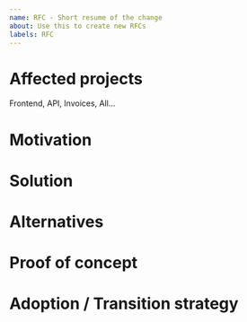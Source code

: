 ```yaml
---
name: RFC - Short resume of the change
about: Use this to create new RFCs
labels: RFC
---
```


# Affected projects

Frontend, API, Invoices, All...

# Motivation

<!-- What is the motivation behind this change? -->

# Solution

<!--
Describe the proposed solutions with facts and arguments in favor of this change.
If it has some drawbacks, include them as well.
-->

# Alternatives

<!-- What are the alternatives? What are their drawbacks? -->

# Proof of concept

<!-- If applicable, add a link to a PR or an example that demonstrate the change -->

# Adoption / Transition strategy

<!--
If applicable, how are we going to migrate existing code? How are we going to document and teach
that to ensure that existing and new contributors will acknowledge this change?
-->
